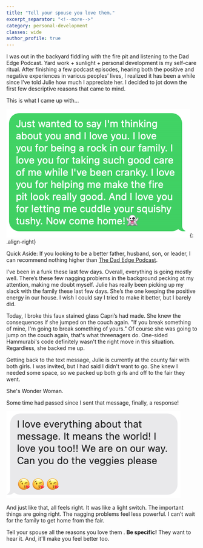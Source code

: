 ```yaml
---
title: "Tell your spouse you love them."
excerpt_separator: "<!--more-->"
category: personal-development
classes: wide
author_profile: true
---
```


I was out in the backyard fiddling with the fire pit and listening to the Dad Edge Podcast. Yard work + sunlight + personal development is my self-care ritual. After finishing a few podcast episodes, hearing both the positive and negative experiences in various peoples’ lives, I realized it has been a while since I’ve told Julie how much I appreciate her. I decided to jot down the first few descriptive reasons that came to mind. 

This is what I came up with...

<!--more-->

![Just wanted to say I'm thinking about you and I love you. I love you for being a rock in our family. I love you for taking such good care of me while I've been cranky. I love you for helping me make the fire pit look really good. And I love you for letting me cuddle your squishy tushy. Now come home!👻 ](/assets/images/posts/tell_your_spouse_you_love_them/thinking_of_you.png){: .align-right}

<div style="clear:both"/>

Quick Aside: If you looking to be a better father, husband, son, or leader, I can recommend nothing higher than [The Dad Edge Podcast](https://thedadedge.com/podcast/).


I’ve been in a funk these last few days. Overall, everything is going mostly well. There’s these few nagging problems in the background pecking at my attention, making me doubt myself. Julie has really been picking up my slack with the family these last few days. She’s the one keeping the positive energy in our house. I wish I could say I tried to make it better, but I barely did. 

Today, I broke this faux stained glass Capri’s had made. She knew the consequences if she jumped on the couch again. "If you break something of mine, I'm going to break something of yours." Of course she was going to jump on the couch again, that's what threenagers do. One-sided Hammurabi's code definitely wasn't the right move in this situation. Regardless, she backed me up. 

Getting back to the text message, Julie is currently at the county fair with both girls. I was invited, but I had said I didn't want to go. She knew I needed some space, so we packed up both girls and off to the fair they went. 

She's Wonder Woman.

Some time had passed since I sent that message, finally, a response!

![I love everything about that message. It means the world! I love you too!! We are on our way. Can you do the veggies please 😘😘😘](/assets/images/posts/tell_your_spouse_you_love_them/it_means_the_world.png)

And just like that, all feels right. It was like a light switch. The important things are going right. The nagging problems feel less powerful. I can’t wait for the family to get home from the fair. 

Tell your spouse all the reasons you love them . **Be specific!**  They want to hear it. And, it'll make you feel better too.